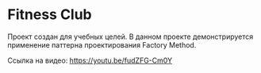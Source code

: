 # Fitness Club #

Проект создан для учебных целей. В данном проекте демонстрируется применение паттерна проектирования Factory Method.

Ссылка на видео: https://youtu.be/fudZFG-Cm0Y